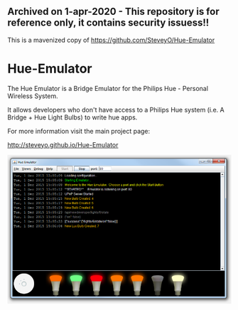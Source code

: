 **Archived on 1-apr-2020 - This repository is for reference only, it contains security issuess!!**
---

This is a mavenized copy of https://github.com/SteveyO/Hue-Emulator

Hue-Emulator
============

The Hue Emulator is a Bridge Emulator for the Philips Hue - Personal Wireless System.  

It allows developers who don't have access to a Philips Hue system (i.e.  A Bridge + Hue Light Bulbs) to write hue apps.


For more information visit the main project page:

http://steveyo.github.io/Hue-Emulator

<img src="screenshot.png" />
